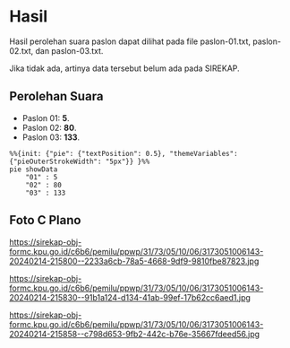 # Hasil

Hasil perolehan suara paslon dapat dilihat pada file paslon-01.txt, paslon-02.txt, dan paslon-03.txt.

Jika tidak ada, artinya data tersebut belum ada pada SIREKAP.

## Perolehan Suara

 * Paslon 01: **5**.
 * Paslon 02: **80**.
 * Paslon 03: **133**.

```mermaid
%%{init: {"pie": {"textPosition": 0.5}, "themeVariables": {"pieOuterStrokeWidth": "5px"}} }%%
pie showData
    "01" : 5
    "02" : 80
    "03" : 133
```
## Foto C Plano

https://sirekap-obj-formc.kpu.go.id/c6b6/pemilu/ppwp/31/73/05/10/06/3173051006143-20240214-215800--2233a6cb-78a5-4668-9df9-9810fbe87823.jpg

https://sirekap-obj-formc.kpu.go.id/c6b6/pemilu/ppwp/31/73/05/10/06/3173051006143-20240214-215830--91b1a124-d134-41ab-99ef-17b62cc6aed1.jpg

https://sirekap-obj-formc.kpu.go.id/c6b6/pemilu/ppwp/31/73/05/10/06/3173051006143-20240214-215858--c798d653-9fb2-442c-b76e-35667fdeed56.jpg
